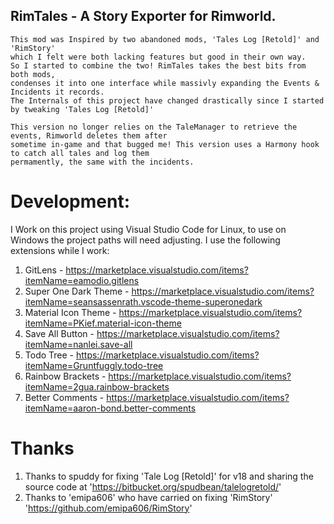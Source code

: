 
## RimTales - A Story Exporter for Rimworld. 

    This mod was Inspired by two abandoned mods, 'Tales Log [Retold]' and 'RimStory'
    which I felt were both lacking features but good in their own way.
    So I started to combine the two! RimTales takes the best bits from both mods, 
    condenses it into one interface while massivly expanding the Events & Incidents it records.
    The Internals of this project have changed drastically since I started by tweaking 'Tales Log [Retold]'

    This version no longer relies on the TaleManager to retrieve the events, Rimworld deletes them after
    sometime in-game and that bugged me! This version uses a Harmony hook to catch all tales and log them 
    permamently, the same with the incidents.


# Development:

I Work on this project using Visual Studio Code for Linux, to use on Windows the project paths will need adjusting.
I use the following extensions while I work:

1. GitLens                  -   https://marketplace.visualstudio.com/items?itemName=eamodio.gitlens
2. Super One Dark Theme     -   https://marketplace.visualstudio.com/items?itemName=seansassenrath.vscode-theme-superonedark
3. Material Icon Theme      -   https://marketplace.visualstudio.com/items?itemName=PKief.material-icon-theme
4. Save All Button          -   https://marketplace.visualstudio.com/items?itemName=nanlei.save-all
5. Todo Tree                -   https://marketplace.visualstudio.com/items?itemName=Gruntfuggly.todo-tree
6. Rainbow Brackets         -   https://marketplace.visualstudio.com/items?itemName=2gua.rainbow-brackets
7. Better Comments          -   https://marketplace.visualstudio.com/items?itemName=aaron-bond.better-comments


# Thanks
1. Thanks to spuddy for fixing 'Tale Log [Retold]' for v18 and sharing the source code at 'https://bitbucket.org/spudbean/talelogretold/'
3. Thanks to 'emipa606' who have carried on fixing 'RimStory' 'https://github.com/emipa606/RimStory'
